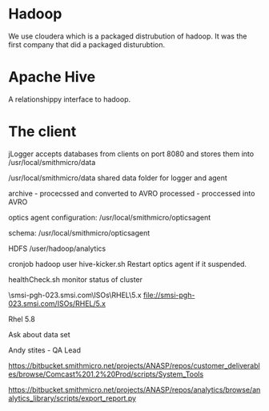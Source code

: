 # Hadoop

We use cloudera which is a packaged distrubution of hadoop. It was the first company that did a packaged disturubtion.

# Apache Hive

A relationshippy interface to hadoop.

# The client


jLogger accepts databases from clients on port 8080 and stores them into /usr/local/smithmicro/data 

/usr/local/smithmicro/data shared data folder for logger and agent



archive - procecssed and converted to AVRO
processed - proccessed into AVRO

optics agent
configuration: /usr/local/smithmicro/opticsagent

schema: /usr/local/smithmicro/opticsagent

 
HDFS /user/hadoop/analytics


cronjob hadoop user
hive-kicker.sh Restart optics agent if it suspended.

healthCheck.sh monitor status of cluster



\\smsi-pgh-023.smsi.com\ISOs\RHEL\5.x <file://smsi-pgh-023.smsi.com/ISOs/RHEL/5.x>


Rhel 5.8


Ask about data set

Andy stites - QA Lead


https://bitbucket.smithmicro.net/projects/ANASP/repos/customer_deliverables/browse/Comcast%201.2%20Prod/scripts/System_Tools


https://bitbucket.smithmicro.net/projects/ANASP/repos/analytics/browse/analytics_library/scripts/export_report.py

